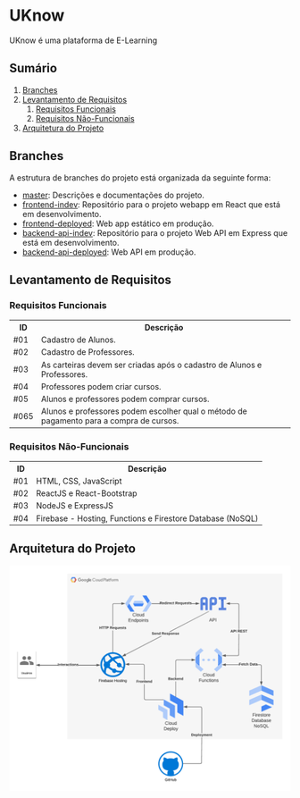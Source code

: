 # UKnow

UKnow é uma plataforma de E-Learning 

## Sumário

1. [Branches](#branches)
2. [Levantamento de Requisitos](#levantamento-de-requisitos)
    1. [Requisitos Funcionais](#requisitos-funcionais)
    2. [Requisitos Não-Funcionais](#requisitos-não-funcionais)
3. [Arquitetura do Projeto](#arquitetura-do-projeto)

## Branches

A estrutura de branches do projeto está organizada da seguinte forma:

- [master](https://github.com/rithienatan/uknow/tree/master): Descrições e documentações do projeto.
- [frontend-indev](https://github.com/rithienatan/uknow/tree/frontend-indev): Repositório para o projeto webapp em React que está em desenvolvimento.
- [frontend-deployed](https://github.com/rithienatan/uknow/tree/frontend-deployed): Web app estático em produção.
- [backend-api-indev](https://github.com/rithienatan/uknow/tree/backend-api-indev): Repositório para o projeto Web API em Express que está em desenvolvimento.
- [backend-api-deployed](https://github.com/rithienatan/uknow/tree/backend-api-deployed): Web API em produção.

## Levantamento de Requisitos


### Requisitos Funcionais

<table>
    <tr>
        <th>ID</th>
        <th>Descrição</th>
    </tr>
    <tr>
        <td>#01</td>
        <td>Cadastro de Alunos.</td>
    </tr>
    <tr>
        <td>#02</td>
        <td>Cadastro de Professores.</td>
    </tr>
    <tr>
        <td>#03</td>
        <td>As carteiras devem ser criadas após o cadastro de Alunos e Professores.</td>
    </tr>
    <tr>
        <td>#04</td>
        <td>Professores podem criar cursos.</td>
    </tr>
    <tr>
        <td>#05</td>
        <td>Alunos e professores podem comprar cursos.</td>
    </tr>
    <tr>
        <td>#065</td>
        <td>Alunos e professores podem escolher qual o método de pagamento para a compra de cursos.</td>
    </tr>
</table>

### Requisitos Não-Funcionais

<table>
    <tr>
        <th>ID</th>
        <th>Descrição</th>
    </tr>
    <tr>
        <td>#01</td>
        <td>HTML, CSS, JavaScript</td>
    </tr>
    <tr>
        <td>#02</td>
        <td>ReactJS e React-Bootstrap</td>
    </tr>
    <tr>
        <td>#03</td>
        <td>NodeJS e ExpressJS</td>
    </tr>
    <tr>
        <td>#04</td>
        <td>Firebase - Hosting, Functions e Firestore Database (NoSQL)</td>
    </tr>
</table>

## Arquitetura do Projeto

![Project Architecture](UKnow-Architecture.png)